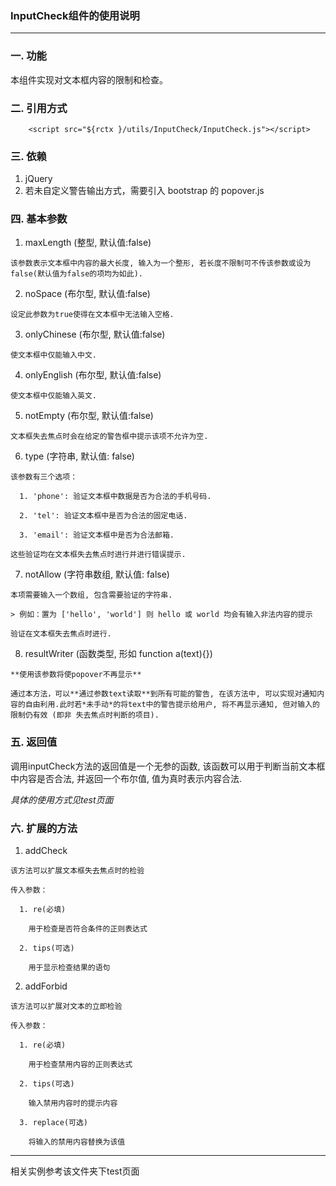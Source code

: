 ### InputCheck组件的使用说明

----
### 一. 功能


  本组件实现对文本框内容的限制和检查。

### 二. 引用方式

        <script src="${rctx }/utils/InputCheck/InputCheck.js"></script>

### 三. 依赖

  1. jQuery
  2. 若未自定义警告输出方式，需要引入 bootstrap 的 popover.js

### 四. 基本参数

  1. maxLength (整型, 默认值:false)

    该参数表示文本框中内容的最大长度, 输入为一个整形, 若长度不限制可不传该参数或设为false(默认值为false的项均为如此).

  2. noSpace (布尔型, 默认值:false)

    设定此参数为true使得在文本框中无法输入空格.

  3. onlyChinese (布尔型, 默认值:false)

    使文本框中仅能输入中文.

  4. onlyEnglish (布尔型, 默认值:false)

    使文本框中仅能输入英文.

  5. notEmpty (布尔型, 默认值:false)

    文本框失去焦点时会在给定的警告框中提示该项不允许为空.

  6. type (字符串, 默认值: false)

    该参数有三个选项：

      1. 'phone': 验证文本框中数据是否为合法的手机号码.

      2. 'tel': 验证文本框中是否为合法的固定电话.

      3. 'email': 验证文本框中是否为合法邮箱.

    这些验证均在文本框失去焦点时进行并进行错误提示.

  7. notAllow (字符串数组, 默认值: false)

    本项需要输入一个数组, 包含需要验证的字符串.

    > 例如：置为 ['hello', 'world'] 则 hello 或 world 均会有输入非法内容的提示

    验证在文本框失去焦点时进行.

  8. resultWriter (函数类型, 形如 function a(text){})

    **使用该参数将使popover不再显示**

    通过本方法，可以**通过参数text读取**到所有可能的警告, 在该方法中, 可以实现对通知内容的自由利用.此时若*未手动*的将text中的警告提示给用户, 将不再显示通知, 但对输入的限制仍有效 (即非 失去焦点时判断的项目).

### 五. 返回值

  调用inputCheck方法的返回值是一个无参的函数, 该函数可以用于判断当前文本框中内容是否合法, 并返回一个布尔值, 值为真时表示内容合法.

  *具体的使用方式见test页面*

### 六. 扩展的方法

  1. addCheck

    该方法可以扩展文本框失去焦点时的检验

    传入参数：

      1. re(必填)

        用于检查是否符合条件的正则表达式

      2. tips(可选)

        用于显示检查结果的语句

  2. addForbid

    该方法可以扩展对文本的立即检验

    传入参数：

      1. re(必填)

        用于检查禁用内容的正则表达式

      2. tips(可选)

        输入禁用内容时的提示内容

      3. replace(可选)

        将输入的禁用内容替换为该值

---
相关实例参考该文件夹下test页面
